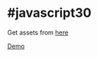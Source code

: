 # #javascript30
Get assets from [here](https://github.com/wesbos/JavaScript30)

[Demo](https://bissakov.github.io/drumkit)
